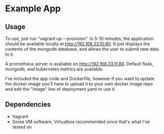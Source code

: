 # Example App

## Usage
To use, just run "vagrant up --provision". In 5-10 minutes, the application should be available locally at http://192.168.33.10:80. It just displays the contents of the mongodb database, and allows the user to submit new data to it.

A prometheus server is available on http://192.168.33.11:80. Default flask, mongodb, and kubernetes metrics are available.

I've included the app code and Dockerfile, however if you want to update the docker image you'll have to upload it to your own docker image repo and edit the "image" line of deployment.yaml to use it.

## Dependencies
* Vagrant
* Some VM software; Virtualbox recommended since that's what I've tested on